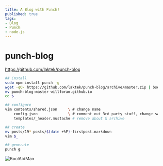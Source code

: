```yaml
--- 
title: A Blog with Punch!
published: true
tags:
- Blog 
- Punch
- node.js
---
```


 
# punch-blog

https://github.com/laktek/punch-blog

```sh
## install
sudo npm install punch -g
wget -qO- https://github.com/laktek/punch-blog/archive/master.zip | bsdtar -xvf -
mv punch-blog-master willforan.github.io
cd $_ 

## configure
vim contents/shared.json     \ # change name
    config.json              \ # comment out 3rd party stuff, change save path
    templates/_header.mustache # remove about & archive

## create
mv posts/19* posts/$(date +%F)-firstpost.markdown
vim $_

## generate
punch g
```


![KoolAidMan](http://upload.wikimedia.org/wikipedia/en/1/12/Kool_Aid_Man.jpeg)

